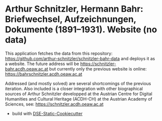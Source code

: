 # Arthur Schnitzler, Hermann Bahr: Briefwechsel, Aufzeichnungen, Dokumente (1891–1931). Website (no data)

This application fetches the data from this repository: https://github.com/arthur-schnitzler/schnitzler-bahr-data and deploys it as a website. The future address will be https://schnitzler-bahr.acdh.oeaw.ac.at but currently only the previous website is online: https://bahrschnitzler.acdh.oeaw.ac.at

Addressed (and mostly solved) are several shortcomings of the previous iteration. Also included is a closer integration with other biographical sources of Arthur Schnitzler developped at the Austrian Centre for Digital Humanities and Cultural Heritage (ACDH-CH) at the Austrian Academy of Sciences, see: https://schnitzler.acdh.oeaw.ac.at

* build with [DSE-Static-Cookiecutter](https://github.com/acdh-oeaw/dse-static-cookiecutter)
